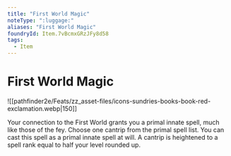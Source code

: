 ```yaml
---
title: "First World Magic"
noteType: ":luggage:"
aliases: "First World Magic"
foundryId: Item.7vBcmxGRzJFy8d58
tags:
  - Item
---
```


# First World Magic
![[pathfinder2e/Feats/zz_asset-files/icons-sundries-books-book-red-exclamation.webp|150]]

Your connection to the First World grants you a primal innate spell, much like those of the fey. Choose one cantrip from the primal spell list. You can cast this spell as a primal innate spell at will. A cantrip is heightened to a spell rank equal to half your level rounded up.
